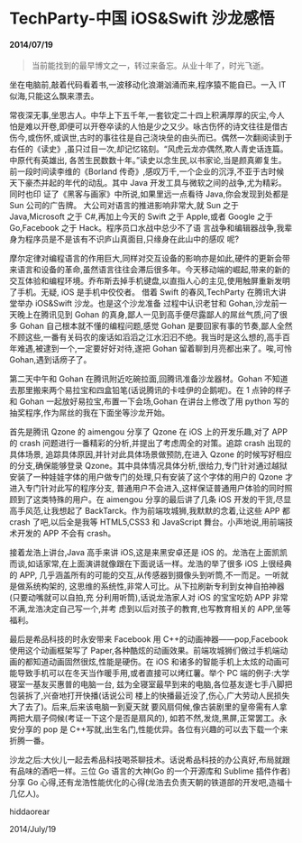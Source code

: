 # TechParty-中国 iOS&Swift 沙龙感悟

#### 2014/07/19

> 当前能找到的最早博文之一，转过来备忘。从业十年了，时光飞逝。

坐在电脑前,敲着代码看着书,一波移动化浪潮汹涌而来,程序猿不能自已。一入 IT 似海,只能这么飘来漂去。

常夜深无事,坐思古人。中华上下五千年,一套钦定二十四上积满厚厚的灰尘,今人 怕是难以开卷,即便可以开卷卒读的人怕是少之又少。咏古伤怀的诗文往往是借古伤今,或伤怀,或讽世,古时的事往往是自己浇块垒的由头而已。偶然一次翻阅读到于右任的《读史》,虽只过目一次,却记忆铭刻。“风虎云龙亦偶然,欺人青史话连篇。中原代有英雄出, 各苦生民数数十年。”读史以念生民,以书家论,当是颜真卿复生。 前一段时间读李维的《Borland 传奇》,感叹万千,一个企业的沉浮,不亚于古时候 天下豪杰并起的年代的动乱。其中 Java 开发工具与微软之间的战争,尤为精彩。同时也印 证了《黑客与画家》中所说,如果里远一点看待 Java,你会发现到处都是 Sun 公司的广告牌。 大公司对语言的推进影响非常大,就 Sun 之于 Java,Microsoft 之于 C#,再加上今天的 Swift 之于 Apple,或者 Google 之于 Go,Facebook 之于 Hack。程序员口水战中总少不了语 言战争和编辑器战争,我辈身为程序员是不是该有不识庐山真面目,只缘身在此山中的感叹 呢?

摩尔定律对编程语言的作用巨大,同样对交互设备的影响亦是如此,硬件的更新会带来语言和设备的革命,虽然语言往往会滞后很多年。今天移动端的崛起,带来的新的交互体验和编程环境。乔布斯去掉手机键盘,以直指人心的主见,使用触屏重新发明了手机。无疑, iOS 是手机中佼佼者。 借着 Swift 的春风,TechParty 在腾讯大讲堂举办 iOS&Swift 沙龙。也是这个沙龙准备 过程中认识老甘和 Gohan,沙龙前一天晚上在腾讯见到 Gohan 的真身,鄙人一见到高手便尽露鄙人的屌丝气质,问了很多 Gohan 自己根本就不懂的编程问题,感觉 Gohan 是要回家有事的节奏,鄙人全然不顾这些,一番有关码农的废话如滔滔之江水汩汩不绝。我当时是这么想的,高手百年难遇,被逮到一个,一定要好好对待,遂把 Gohan 留着聊到月亮都出来了。唉,可怜 Gohan,遇到话痨子了。

第二天中午和 Gohan 在腾讯附近吃碗拉面,回腾讯准备沙龙器材。Gohan 不知道去那里搬来两个易拉宝和四盒铅笔(话说腾讯的卡哇伊的企鹅呢)。在 1 点钟的样子和 Gohan 一起放好易拉宝,布置一下会场,Gohan 在讲台上修改了用 python 写的抽奖程序,作为屌丝的我在下面坐等沙龙开始。

首先是腾讯 Qzone 的 aimengou 分享了 Qzone 在 iOS 上的开发乐趣,对了 APP 的 crash 问题进行一番精彩的分析,并提出了考虑周全的对策。追踪 crash 出现的具体场景, 追踪具体原因,并针对此具体场景做预防,在进入 Qzone 的时候写好相应的分支,确保能够登录 Qzone。其中具体情况具体分析,很给力,专门针对通过越狱安装了一种娃娃字体的用户做专门的处理,只有安装了这个字体的用户的 Qzone 才进入专门针对此写的程序分支, 普通用户不会进入,这样保证普通用户体验的同时照顾到了这类特殊的用户。在 aimengou 分享的最后讲了几条 iOS 开发的干货,尽显高手风范,让我想起了 BackTarck。作为前端攻城狮,我默默的念着,让这些 APP 都 crash 了吧,以后全是我等 HTML5,CSS3 和 JavaScript 舞台。小声地说,用前端技术开发的 APP 不会有 crash。

接着龙浩上讲台,Java 高手来讲 iOS,这是来黑安卓还是 iOS 的。龙浩在上面凯凯而谈,如话家常,在上面演讲就像跟在下面说话一样。龙浩的举了很多 iOS 上很经典的 APP, 几乎涵盖所有的可能的交互,从传感器到摄像头到听筒,不一而足。一听就是做系统构架的, 这思维的系统性,非常人可比。从下拉刷新专利到女神自拍神器(只要动嘴就可以自拍,充 分利用听筒),话说龙浩家人对 iOS 的宝宝吃奶 APP 非常不满,龙浩决定自己写一个,并考 虑到以后对孩子的教育,也写教育相关的 APP,坐等福利。

最后是希品科技的时永安带来 Facebook 用 C++的动画神器——pop,Facebook 使用这个动画框架写了 Paper,各种酷炫的动画效果。前端攻城狮们做过手机端动画的都知道动画固然很炫,性能是硬伤。在 iOS 和诸多的智能手机上太炫的动画可能导致手机可以在冬天当作暖手用,或者直接可以烤红薯。举个 PC 端的例子:大学寝室一基友买惠普的电脑一台, 兹为全寝室最早到来的电脑,各位基友遂七手八脚把包装拆了,兴奋地打开快播(话说公司 楼上的快播最近没了,伤心,广大劳动人民损失大了去了)。后来,后来该电脑一到夏天就 要风扇伺候,像古装剧里的皇帝需有人拿两把大扇子伺候(考证一下这个是否是扇风的), 如若不然,发烧,黑屏,正常罢工。永安分享的 pop 是 C++写就,出生名门,性能优异。各位有兴趣的可以去下载一个来折腾一番。

沙龙之后:大伙儿一起去希品科技喝茶聊技术。话说希品科技的办公真好,布局就跟 有品味的酒吧一样。三位 Go 语言的大神(Go 的一个开源库和 Sublime 插件作者)分享 Go 心得,还有龙浩性能优化的心得(龙浩去负责天朝的铁道部的开发吧,造福十几亿人)。

hiddaorear

2014/July/19


